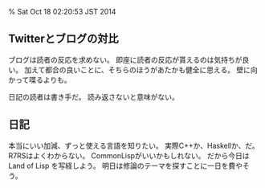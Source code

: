 % Sat Oct 18 02:20:53 JST 2014

## Twitterとブログの対比

ブログは読者の反応を求めない。
即座に読者の反応が貰えるのは気持ちが良い。
加えて都合の良いことに、そちらのほうがあたかも健全に思える。
壁に向かって喋るよりも。

日記の読者は書き手だ。
読み返さないと意味がない。

## 日記

本当にいい加減、ずっと使える言語を知りたい。
実際C++か、Haskellか、だ。
R7RSはよくわからない。
CommonLispがいいかもしれない。
だから今日は Land of Lisp を写経しよう。
明日は修論のテーマを探すことに一日を費やそう。

